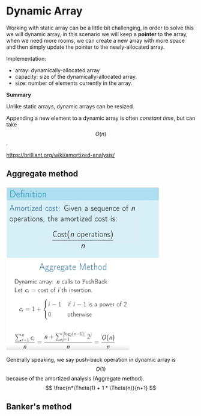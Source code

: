 # Dynamic Array

Working with static array can be a little bit challenging, in order to solve this we will dynamic array, in this scenario we will keep a **pointer** to the array, when we need more rooms, we can create a new array with more space and then simply update the pointer to the newly-allocated array.

Implementation:

* array: dynamically-allocated array
* capacity: size of the dynamically-allocated array.
* size: number of elements currently in the array.

**Summary**

Unlike static arrays, dynamic arrays can be resized.

Appending a new element to a dynamic array is often *constant time*, but can take $$O(n)$$. 

https://brilliant.org/wiki/amortized-analysis/

## Aggregate method

<img src="assets/aggregate-01.png" style="zoom:50%"/>

<img src="assets/aggregate-02.png" style="zoom:40%"/>

Generally speaking, we say push-back operation in dynamic array is $$O(1)$$ because of the amortized analysis (Aggregate method).
$$
\frac{n*\Theta(1) + 1 * \Theta(n)}{n+1}
$$

## Banker's method